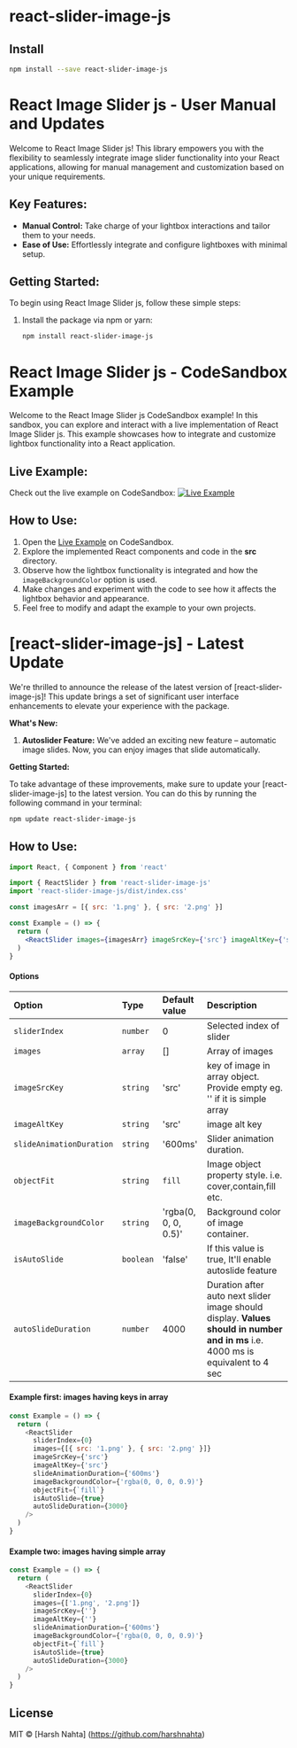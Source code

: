 <!-- @format -->

# react-slider-image-js

## Install

```bash
npm install --save react-slider-image-js
```

# React Image Slider js - User Manual and Updates

Welcome to React Image Slider js! This library empowers you with the flexibility to seamlessly integrate image slider functionality into your React applications, allowing for manual management and customization based on your unique requirements.

## Key Features:

- **Manual Control:** Take charge of your lightbox interactions and tailor them to your needs.
- **Ease of Use:** Effortlessly integrate and configure lightboxes with minimal setup.

## Getting Started:

To begin using React Image Slider js, follow these simple steps:

1. Install the package via npm or yarn:

   ```bash
   npm install react-slider-image-js
   ```

# React Image Slider js - CodeSandbox Example

Welcome to the React Image Slider js CodeSandbox example! In this sandbox, you can explore and interact with a live implementation of React Image Slider js. This example showcases how to integrate and customize lightbox functionality into a React application.

## Live Example:

Check out the live example on CodeSandbox: [![Live Example](https://codesandbox.io/static/img/play-codesandbox.svg)](https://codesandbox.io/s/react-image-slider-js-mk6dq8)

## How to Use:

1. Open the [Live Example](https://codesandbox.io/s/react-image-slider-js-mk6dq8) on CodeSandbox.
2. Explore the implemented React components and code in the **src** directory.
3. Observe how the lightbox functionality is integrated and how the `imageBackgroundColor` option is used.
4. Make changes and experiment with the code to see how it affects the lightbox behavior and appearance.
5. Feel free to modify and adapt the example to your own projects.

# [react-slider-image-js] - Latest Update

We're thrilled to announce the release of the latest version of [react-slider-image-js]! This update brings a set of significant user interface enhancements to elevate your experience with the package.

**What's New:**

1. **Autoslider Feature:** We've added an exciting new feature – automatic image slides. Now, you can enjoy images that slide automatically.

**Getting Started:**

To take advantage of these improvements, make sure to update your [react-slider-image-js] to the latest version. You can do this by running the following command in your terminal:

```bash
npm update react-slider-image-js
```

## How to Use:

```jsx
import React, { Component } from 'react'

import { ReactSlider } from 'react-slider-image-js'
import 'react-slider-image-js/dist/index.css'

const imagesArr = [{ src: '1.png' }, { src: '2.png' }]

const Example = () => {
  return (
    <ReactSlider images={imagesArr} imageSrcKey={'src'} imageAltKey={'src'} />
  )
}
```

#### Options

| **Option**               | **Type**  | **Default value**    | **Description**                                                                                                                 |
| :----------------------- | :-------- | :------------------- | :------------------------------------------------------------------------------------------------------------------------------ |
| `sliderIndex`            | `number`  | 0                    | Selected index of slider                                                                                                        |
| `images`                 | `array`   | []                   | Array of images                                                                                                                 |
| `imageSrcKey`            | `string`  | 'src'                | key of image in array object. Provide empty eg. '' if it is simple array                                                        |
| `imageAltKey`            | `string`  | 'src'                | image alt key                                                                                                                   |
| `slideAnimationDuration` | `string`  | '600ms'              | Slider animation duration.                                                                                                      |
| `objectFit`              | `string`  | `fill`               | Image object property style. i.e. cover,contain,fill etc.                                                                       |
| `imageBackgroundColor`   | `string`  | 'rgba(0, 0, 0, 0.5)' | Background color of image container.                                                                                            |
| `isAutoSlide`            | `boolean` | 'false'              | If this value is true, It'll enable autoslide feature                                                                           |
| `autoSlideDuration`      | `number`  | 4000                 | Duration after auto next slider image should display. **Values should in number and in ms** i.e. 4000 ms is equivalent to 4 sec |

#### Example first: images having keys in array

```js
const Example = () => {
  return (
    <ReactSlider
      sliderIndex={0}
      images={[{ src: '1.png' }, { src: '2.png' }]}
      imageSrcKey={'src'}
      imageAltKey={'src'}
      slideAnimationDuration={'600ms'}
      imageBackgroundColor={'rgba(0, 0, 0, 0.9)'}
      objectFit={`fill`}
      isAutoSlide={true}
      autoSlideDuration={3000}
    />
  )
}
```

#### Example two: images having simple array

```js
const Example = () => {
  return (
    <ReactSlider
      sliderIndex={0}
      images={['1.png', '2.png']}
      imageSrcKey={''}
      imageAltKey={''}
      slideAnimationDuration={'600ms'}
      imageBackgroundColor={'rgba(0, 0, 0, 0.9)'}
      objectFit={`fill`}
      isAutoSlide={true}
      autoSlideDuration={3000}
    />
  )
}
```

## License

MIT © [Harsh Nahta] (https://github.com/harshnahta)
